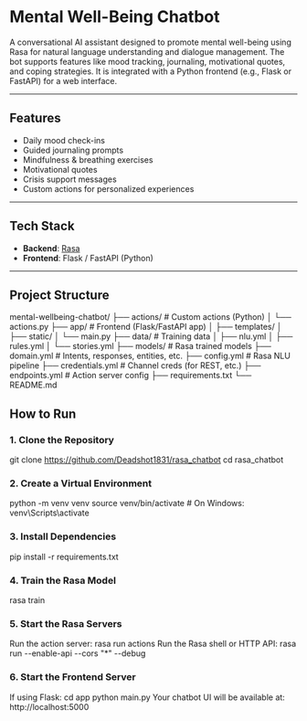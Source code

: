 # Mental Well-Being Chatbot

A conversational AI assistant designed to promote mental well-being using Rasa for natural language understanding and dialogue management. The bot supports features like mood tracking, journaling, motivational quotes, and coping strategies. It is integrated with a Python frontend (e.g., Flask or FastAPI) for a web interface.

---

##  Features

- Daily mood check-ins
- Guided journaling prompts
- Mindfulness & breathing exercises
- Motivational quotes
- Crisis support messages
- Custom actions for personalized experiences

---

## Tech Stack

- **Backend**: [Rasa](https://rasa.com/)
- **Frontend**: Flask / FastAPI (Python)
---

## Project Structure
mental-wellbeing-chatbot/
├── actions/ # Custom actions (Python)
│ └── actions.py
├── app/ # Frontend (Flask/FastAPI app)
│ ├── templates/
│ ├── static/
│ └── main.py
├── data/ # Training data
│ ├── nlu.yml
│ ├── rules.yml
│ └── stories.yml
├── models/ # Rasa trained models
├── domain.yml # Intents, responses, entities, etc.
├── config.yml # Rasa NLU pipeline
├── credentials.yml # Channel creds (for REST, etc.)
├── endpoints.yml # Action server config
├── requirements.txt
└── README.md

## How to Run 

### 1. Clone the Repository
git clone https://github.com/Deadshot1831/rasa_chatbot
cd rasa_chatbot

### 2. Create a Virtual Environment
python -m venv venv
source venv/bin/activate  # On Windows: venv\Scripts\activate

### 3. Install Dependencies
pip install -r requirements.txt
### 4. Train the Rasa Model
rasa train

### 5. Start the Rasa Servers
Run the action server:
rasa run actions
Run the Rasa shell or HTTP API:
rasa run --enable-api --cors "*" --debug
### 6. Start the Frontend Server
If using Flask:
cd app
python main.py
Your chatbot UI will be available at: http://localhost:5000
